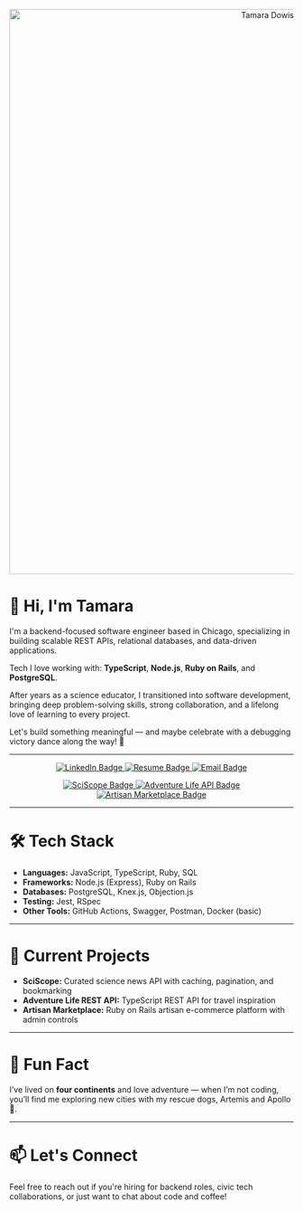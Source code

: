 <p align="center">
  <img src="https://github.com/user-attachments/assets/13f8168a-3308-48e4-9c90-e1215ca0c4ef" alt="Tamara Dowis GitHub Banner" width=1000"/>
</p>

# 👋 Hi, I'm Tamara

I'm a backend-focused software engineer based in Chicago, specializing in building scalable REST APIs, relational databases, and data-driven applications.

Tech I love working with: **TypeScript**, **Node.js**, **Ruby on Rails**, and **PostgreSQL**.

After years as a science educator, I transitioned into software development, bringing deep problem-solving skills, strong collaboration, and a lifelong love of learning to every project.

Let's build something meaningful — and maybe celebrate with a debugging victory dance along the way! 🎉

---

<p align="center">
  <a href="https://www.linkedin.com/in/tamara-dowis/" target="_blank">
    <img src="https://img.shields.io/badge/LinkedIn-Tamara%20Dowis-0077B5?style=for-the-badge&logo=linkedin&logoColor=white" alt="LinkedIn Badge"/>
  </a>
  <a href="https://wanderlust-create.github.io/resume/TamaraDowis_SoftwareEngineer_Resume.pdf" target="_blank">
    <img src="https://img.shields.io/badge/Resume-View-8E7CC3?style=for-the-badge&logo=readthedocs&logoColor=white" alt="Resume Badge"/>
  </a>
  <a href="mailto:tamara.dowis@gmail.com" target="_blank">
    <img src="https://img.shields.io/badge/Email-Contact-F08080?style=for-the-badge&logo=gmail&logoColor=white" alt="Email Badge"/>
  </a>
</p>

<p align="center">
  <a href="https://github.com/wanderlust-create/sciscope" target="_blank">
    <img src="https://img.shields.io/badge/SciScope-A78BFA?style=for-the-badge" alt="SciScope Badge"/>
  </a>
  <a href="https://github.com/wanderlust-create/adventure-life-REST-API" target="_blank">
    <img src="https://img.shields.io/badge/Adventure%20Life%20API-5FD0A4?style=for-the-badge" alt="Adventure Life API Badge"/>
  </a>
  <a href="https://github.com/wanderlust-create/artisan-marketplace" target="_blank">
    <img src="https://img.shields.io/badge/Artisan%20Marketplace-F4D06F?style=for-the-badge" alt="Artisan Marketplace Badge"/>
  </a>
</p>


---

# 🛠️ Tech Stack

- **Languages:** JavaScript, TypeScript, Ruby, SQL
- **Frameworks:** Node.js (Express), Ruby on Rails
- **Databases:** PostgreSQL, Knex.js, Objection.js
- **Testing:** Jest, RSpec
- **Other Tools:** GitHub Actions, Swagger, Postman, Docker (basic)

---

# 🚀 Current Projects

- **SciScope:** Curated science news API with caching, pagination, and bookmarking
- **Adventure Life REST API:** TypeScript REST API for travel inspiration
- **Artisan Marketplace:** Ruby on Rails artisan e-commerce platform with admin controls

---

# 🌟 Fun Fact

I’ve lived on **four continents** and love adventure — when I’m not coding, you’ll find me exploring new cities with my rescue dogs, Artemis and Apollo 🐾.

---

# 📫 Let's Connect

Feel free to reach out if you're hiring for backend roles, civic tech collaborations, or just want to chat about code and coffee!
